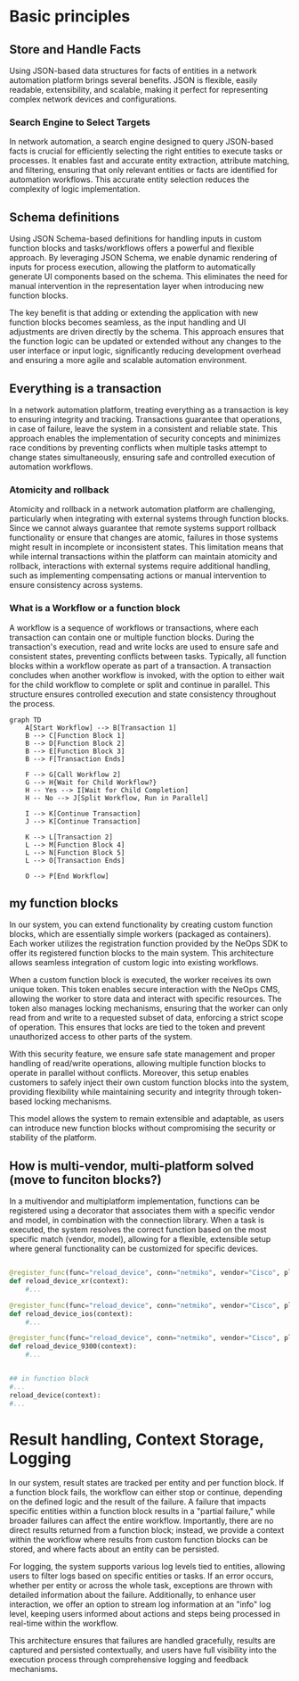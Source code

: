 # Basic principles

## Store and Handle Facts
Using JSON-based data structures for facts of entities in a network automation platform brings several benefits. 
JSON is flexible, easily readable, extensibility, and scalable, making it perfect for representing complex network devices and configurations.

### Search Engine to Select Targets

In network automation, a search engine designed to query JSON-based facts is crucial for efficiently selecting the right entities to execute tasks or processes. It enables fast and accurate entity extraction, attribute matching, and filtering, ensuring that only relevant entities or facts are identified for automation workflows. This accurate entity selection reduces the complexity of logic implementation.

## Schema definitions
Using JSON Schema-based definitions for handling inputs in custom function blocks and tasks/workflows offers a powerful and flexible approach. By leveraging JSON Schema, we enable dynamic rendering of inputs for process execution, allowing the platform to automatically generate UI components based on the schema. This eliminates the need for manual intervention in the representation layer when introducing new function blocks.

The key benefit is that adding or extending the application with new function blocks becomes seamless, as the input handling and UI adjustments are driven directly by the schema. This approach ensures that the function logic can be updated or extended without any changes to the user interface or input logic, significantly reducing development overhead and ensuring a more agile and scalable automation environment.

## Everything is a transaction
In a network automation platform, treating everything as a transaction is key to ensuring integrity and tracking. Transactions guarantee that operations, in case of failure, leave the system in a consistent and reliable state. This approach enables the implementation of security concepts and minimizes race conditions by preventing conflicts when multiple tasks attempt to change states simultaneously, ensuring safe and controlled execution of automation workflows.

### Atomicity and rollback
Atomicity and rollback in a network automation platform are challenging, particularly when integrating with external systems through function blocks. Since we cannot always guarantee that remote systems support rollback functionality or ensure that changes are atomic, failures in those systems might result in incomplete or inconsistent states. This limitation means that while internal transactions within the platform can maintain atomicity and rollback, interactions with external systems require additional handling, such as implementing compensating actions or manual intervention to ensure consistency across systems.

### What is a Workflow or a function block
A workflow is a sequence of workflows or transactions, where each transaction can contain one or multiple function blocks. During the transaction's execution, read and write locks are used to ensure safe and consistent states, preventing conflicts between tasks. Typically, all function blocks within a workflow operate as part of a transaction. A transaction concludes when another workflow is invoked, with the option to either wait for the child workflow to complete or split and continue in parallel. This structure ensures controlled execution and state consistency throughout the process.

```mermaid
graph TD
    A[Start Workflow] --> B[Transaction 1]
    B --> C[Function Block 1]
    B --> D[Function Block 2]
    B --> E[Function Block 3]
    B --> F[Transaction Ends]

    F --> G[Call Workflow 2]
    G --> H{Wait for Child Workflow?}
    H -- Yes --> I[Wait for Child Completion]
    H -- No --> J[Split Workflow, Run in Parallel]
    
    I --> K[Continue Transaction]
    J --> K[Continue Transaction]

    K --> L[Transaction 2]
    L --> M[Function Block 4]
    L --> N[Function Block 5]
    L --> O[Transaction Ends]

    O --> P[End Workflow]
```

## my function blocks
In our system, you can extend functionality by creating custom function blocks, which are essentially simple workers (packaged as containers). Each worker utilizes the registration function provided by the NeOps SDK to offer its registered function blocks to the main system. This architecture allows seamless integration of custom logic into existing workflows.

When a custom function block is executed, the worker receives its own unique token. This token enables secure interaction with the NeOps CMS, allowing the worker to store data and interact with specific resources. The token also manages locking mechanisms, ensuring that the worker can only read from and write to a requested subset of data, enforcing a strict scope of operation. This ensures that locks are tied to the token and prevent unauthorized access to other parts of the system.

With this security feature, we ensure safe state management and proper handling of read/write operations, allowing multiple function blocks to operate in parallel without conflicts. Moreover, this setup enables customers to safely inject their own custom function blocks into the system, providing flexibility while maintaining security and integrity through token-based locking mechanisms.

This model allows the system to remain extensible and adaptable, as users can introduce new function blocks without compromising the security or stability of the platform.

## How is multi-vendor, multi-platform solved (move to funciton blocks?)
In a multivendor and multiplatform implementation, functions can be registered using a decorator that associates them with a specific vendor and model, in combination with the connection library. When a task is executed, the system resolves the correct function based on the most specific match (vendor, model), allowing for a flexible, extensible setup where general functionality can be customized for specific devices.

```python

@register_func(func="reload_device", conn="netmiko", vendor="Cisco", platform="xr")
def reload_device_xr(context):
    #...

@register_func(func="reload_device", conn="netmiko", vendor="Cisco", platform="ios")
def reload_device_ios(context):
    #...

@register_func(func="reload_device", conn="netmiko", vendor="Cisco", platform="ios" model="C9300")
def reload_device_9300(context):
    #...


## in function block
#...
reload_device(context):
#...
```

# Result handling, Context Storage, Logging
In our system, result states are tracked per entity and per function block. If a function block fails, the workflow can either stop or continue, depending on the defined logic and the result of the failure. A failure that impacts specific entities within a function block results in a "partial failure," while broader failures can affect the entire workflow. Importantly, there are no direct results returned from a function block; instead, we provide a context within the workflow where results from custom function blocks can be stored, and where facts about an entity can be persisted.

For logging, the system supports various log levels tied to entities, allowing users to filter logs based on specific entities or tasks. If an error occurs, whether per entity or across the whole task, exceptions are thrown with detailed information about the failure. Additionally, to enhance user interaction, we offer an option to stream log information at an "info" log level, keeping users informed about actions and steps being processed in real-time within the workflow.

This architecture ensures that failures are handled gracefully, results are captured and persisted contextually, and users have full visibility into the execution process through comprehensive logging and feedback mechanisms.




